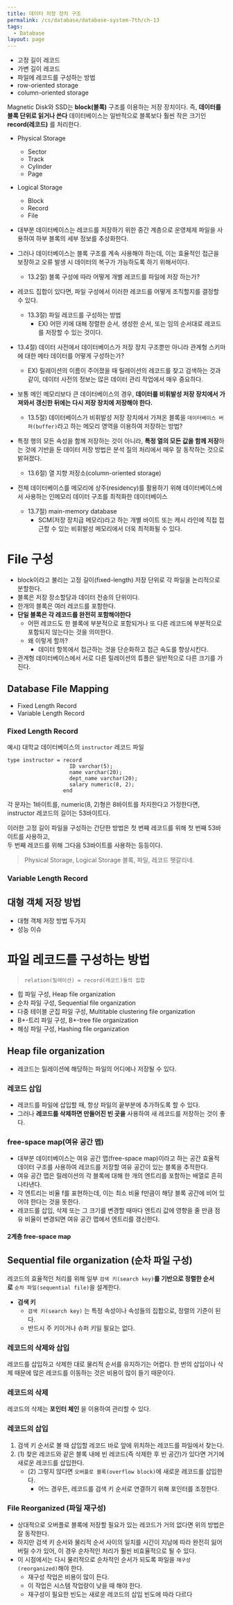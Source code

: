 ```yaml
---
title: 데이터 저장 장치 구조
permalink: /cs/database/database-system-7th/ch-13
tags:
  - Database
layout: page
---
```



- 고정 길이 레코드
- 가변 길이 레코드
- 파일에 레코드를 구성하는 방법
- row-oriented storage
- column-oriented storage

Magnetic Disk와 SSD는 **block(블록)** 구조를 이용하는 저장 장치이다.
즉, **데이터를 블록 단위로 읽거나 쓴다** 
데이터베이스는 일반적으로 블록보다 훨씬 작은 크기인 **record(레코드)** 를 처리한다.

- Physical Storage
	- Sector
	- Track
	- Cylinder
	- Page
- Logical Storage
	- Block
	- Record
	- File

- 대부분 데이터베이스는 레코드를 저장하기 위한 중간 계층으로 운영체제 파일을 사용하여 하부 블록의 세부 정보를 추상화한다.
- 그러나 데이터베이스는 블록 구조를 계속 사용해야 하는데, 이는 효율적인 접근을 보장하고 오류 발생 시 데이터의 복구가 가능하도록 하기 위해서이다.
	- 13.2절) 블록 구성에 따라 어떻게 개별 레코드를 파일에 저장 하는가?
- 레코드 집합이 있다면, 파일 구성에서 이러한 레코드를 어떻게 조직할지를 결정할 수 있다.
	- 13.3절) 파일 레코드를 구성하는 방법
		- EX) 어떤 키에 대해 정렬한 순서, 생성한 순서, 또는 임의 순서대로 레코드를 저장할 수 있는 것이다.
- 13.4절) 데이터 사전에서 데이터베이스가 저장 장치 구조뿐만 아니라 관계형 스키마에 대한 메타 데이터를 어떻게 구성하는가?
	- EX) 릴레이션의 이름이 주어졌을 때 릴레이션의 레코드를 찾고 검색하는 것과 같이, 데이터 사전의 정보는 많은 데이터 관리 작업에서 매우 중요하다.
- 보통 메인 메모리보다 큰 데이터베이스의 경우, **데이터를 비휘발성 저장 장치에서 가져와서 갱신한 뒤에는 다시 저장 장치에 저장해야 한다.**
	- 13.5절) 데이터베이스가 비휘발성 저장 장치에서 가져온 블록을 `데이터베이스 버퍼(buffer)`라고 하는 메모리 영역을 이용하여 저장하는 방법?
- 특정 행의 모든 속성을 함께 저장하는 것이 아니라, **특정 열의 모든 값을 함께 저장**하는 것에 기반을 둔 데이터 저장 방법은 분석 질의 처리에서 매우 잘 동작하는 것으로 밝혀졌다.
	- 13.6절) 열 지향 저장소(column-oriented storage)
- 전체 데이터베이스를 메모리에 상주(residency)를 활용하기 위해 데이터베이스에서 사용하는 인메모리 데이터 구조를 최적화한 데이터베이스
	- 13.7절) main-memory database
		- SCM(저장 장치급 메모리)라고 하는 개별 바이트 또는 캐시 라인에 직접 접근할 수 있는 비휘발성 메모리에서 더욱 최적화될 수 있다.


# File 구성

- block이라고 불리는 고정 길이(fixed-length) 저장 단위로 각 파일을 논리적으로 분할한다.
- 블록은 저장 장소할당과 데이터 전송의 단위이다.
- 한개의 블록은 여러 레코드를 포함한다.
- **단일 블록은 각 레코드를 완전히 포함해야한다** 
	- 어떤 레코드도 한 블록에 부분적으로 포함되거나 또 다른 레코드에 부분적으로 포함되지 않는다는 것을 의미한다.
	- 왜 이렇게 할까?
		- 데이터 항목에서 접근하는 것을 단순화하고 접근 속도를 향상시킨다.
- 관계형 데이터베이스에서 서로 다른 릴레이션의 튜플은 일반적으로 다른 크기를 가진다.


## Database File Mapping

- Fixed Length Record
- Variable Length Record

### Fixed Length Record

예시) 대학교 데이터베이스의 `instructor` 레코드 파일

```
type instructor = record
                    ID varchar(5);
                    name varchar(20);
                    dept_name varchar(20);
                    salary numeric(8, 2);
                  end
```

각 문자는 1바이트를, numeric(8, 2)형은 8바이트를 차지한다고 가정한다면, instructor 레코드의 길이는 53바이트다.

이러한 고정 길이 파일을 구성하는 간단한 방법은 첫 번째 레코드를 위해 첫 번째 53바이트를 사용하고,  
두 번째 레코드를 위해 그다음 53바이트를 사용하는 등등이다.


> Physical Storage, Logical Storage
> 블록, 파일, 레코드 헷갈리네.


### Variable Length Record


## 대형 객체 저장 방법

- 대형 객체 저장 방법 두가지
- 성능 이슈


# 파일 레코드를 구성하는 방법

> `relation(릴레이션) = record(레코드)들의 집합` 

- 힙 파일 구성, Heap file organization
- 순차 파일 구성, Sequential file organization
- 다중 테이블 군집 파일 구성, Multitable clustering file organization
- B+-트리 파일 구성, B+-tree file organization
- 해싱 파일 구성, Hashing file organization


## Heap file organization

- 레코드는 릴레이션에 해당하는 파일의 어디에나 저장될 수 있다.

### 레코드 삽입

- 레코드를 파일에 삽입할 때, 항상 파일의 끝부분에 추가하도록 할 수 있다.
- 그러나 **레코드를 삭제하면 만들어진 빈 곳을** 사용하여 새 레코드를 저장하는 것이 좋다.


### free-space map(여유 공간 맵)

- 대부분 데이터베이스는 여유 공간 맵(free-space map)이라고 하는 공간 효율적 데이터 구조를 사용하여 레코드를 저장할 여유 공간이 있는 블록을 추적한다.
- 여유 공간 맵은 릴레이션의 각 블록에 대해 한 개의 엔트리를 포함하는 배열로 흔히 나타낸다.
- 각 엔트리는 비율 f를 표현하는데, 이는 최소 비율 f만큼이 해당 블록 공간에 비어 있어야 한다는 것을 뜻한다.
- 레코드를 삽입, 삭제 또는 그 크기를 변경할 때마다 엔트리 값에 영향을 줄 만큼 점유 비율이 변경되면 여유 공간 맵에서 엔트리를 갱신한다.

#### 2계층 free-space map

## Sequential file organization (순차 파일 구성)

레코드의 효율적인 처리를 위해 일부 `검색 키(search key)`**를 기반으로 정렬한 순서로** `순차 파일(sequential file)`을 설계한다.

- **검색 키** 
	- `검색 키(search key)` 는 특정 속성이나 속성들의 집합으로, 정렬의 기준이 된다.
	- 반드시 주 키이거나 슈퍼 키일 필요는 없다.

### 레코드의 삭제와 삽입

레코드를 삽입하고 삭제한 대로 물리적 순서를 유지하기는 어렵다.
한 번의 삽입이나 삭제 때문에 많은 레코드를 이동하는 것은 비용이 많이 들기 때문이다.

### 레코드의 삭제

레코드의 삭제는 **포인터 체인** 을 이용하여 관리할 수 있다.


### 레코드의 삽입

1. 검색 키 순서로 볼 때 삽입할 레코드 바로 앞에 위치하는 레코드를 파일에서 찾는다.
2. (1) 찾은 레코드와 같은 블록 내에 빈 레코드(즉 삭제한 후 빈 공간)가 있다면 거기에 새로운 레코드를 삽입한다.
	- (2) 그렇지 않다면 `오버플로 블록(overflow block)`에 새로운 레코드를 삽입한다.
		- 어느 경우든, 레코드를 검색 키 순서로 연결하기 위해 포인터를 조정한다.

### File Reorganized (파일 재구성)

- 상대적으로 오버플로 블록에 저장할 필요가 있는 레코드가 거의 없다면 위의 방법은 잘 동작한다.
- 하지만 검색 키 순서와 물리적 순서 사이의 일치를 시간이 지남에 따라 완전히 잃어버릴 수가 있어, 이 경우 순차적인 처리가 훨씬 비효율적으로 될 수 있다.
- 이 시점에서는 다시 물리적으로 순차적인 순서가 되도록 파일을 `재구성(reorganized)`해야 한다.
	- 재구성 작업은 비용이 많이 든다.
	- 이 작업은 시스템 작업량이 낮을 때 해야 한다.
	- 재구성이 필요한 빈도는 새로운 레코드의 삽입 빈도에 따라 다르다

